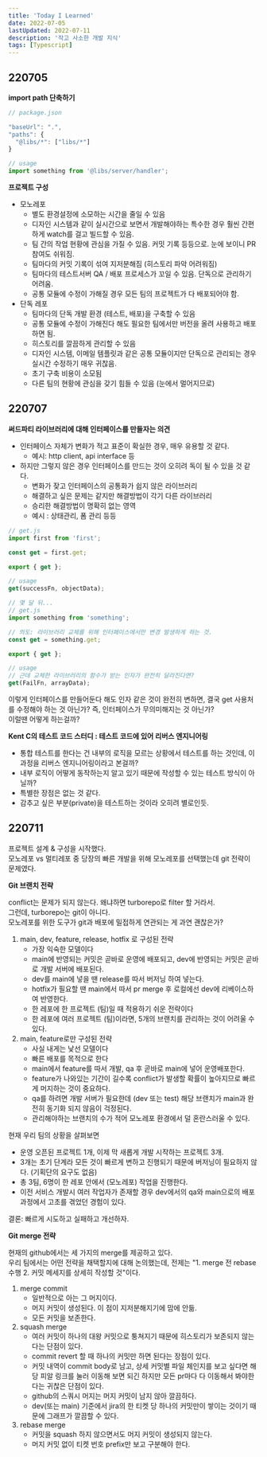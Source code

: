 ```yaml
---
title: 'Today I Learned'
date: 2022-07-05
lastUpdated: 2022-07-11
description: '작고 사소한 개발 지식'
tags: [Typescript]
---
```


## 220705

**import path 단축하기**

```ts
// package.json

"baseUrl": ".",
"paths": {
  "@libs/*": ["libs/*"]
}

// usage
import something from '@libs/server/handler';
```

**프로젝트 구성**

- 모노레포
  - 별도 환경설정에 소모하는 시간을 줄일 수 있음
  - 디자인 시스템과 같이 실시간으로 보면서 개발해야하는 특수한 경우 훨씬 간편하게 watch를 걸고 빌드할 수 있음.
  - 팀 간의 작업 현황에 관심을 가질 수 있음. 커밋 기록 등등으로. 눈에 보이니 PR참여도 쉬워짐.
  - 팀마다의 커밋 기록이 섞여 지저분해짐 (히스토리 파악 어려워짐)
  - 팀마다의 테스트서버 QA / 배포 프로세스가 꼬일 수 있음. 단독으로 관리하기 어려움.
  - 공통 모듈에 수정이 가해질 경우 모든 팀의 프로젝트가 다 배포되어야 함.
- 단독 레포
  - 팀마다의 단독 개발 환경 (테스트, 배포)을 구축할 수 있음
  - 공통 모듈에 수정이 가해진다 해도 필요한 팀에서만 버전을 올려 사용하고 배포하면 됨.
  - 히스토리를 깔끔하게 관리할 수 있음
  - 디자인 시스템, 이메일 템플릿과 같은 공통 모듈이지만 단독으로 관리되는 경우 실시간 수정하기 매우 귀찮음.
  - 초기 구축 비용이 소모됨
  - 다른 팀의 현황에 관심을 갖기 힘들 수 있음 (눈에서 멀어지므로)

## 220707

**써드파티 라이브러리에 대해 인터페이스를 만들자는 의견**

- 인터페이스 자체가 변화가 적고 표준이 확실한 경우, 매우 유용할 것 같다.
  - 예시: http client, api interface 등
- 하지만 그렇지 않은 경우 인터페이스를 만드는 것이 오히려 독이 될 수 있을 것 같다.
  - 변화가 잦고 인터페이스의 공통화가 쉽지 않은 라이브러리
  - 해결하고 싶은 문제는 같지만 해결방법이 각기 다른 라이브러리
  - 승리한 해결방법이 명확히 없는 영역
  - 예시 : 상태관리, 폼 관리 등등

```js
// get.js
import first from 'first';

const get = first.get;

export { get };

// usage
get(successFn, objectData);

// 몇 달 뒤...
// get.js
import something from 'something';

// 의도: 라이브러리 교체를 위해 인터페이스에서만 변경 발생하게 하는 것.
const get = something.get;

export { get };

// usage
// 근데 교체한 라이브러리의 함수가 받는 인자가 완전히 달라진다면?
get(FailFn, arrayData);
```

이렇게 인터페이스를 만들어둔다 해도 인자 같은 것이 완전히 변하면, 결국 get 사용처를 수정해야 하는 것 아닌가? 즉, 인터페이스가 무의미해지는 것 아닌가?  
이럴땐 어떻게 하는걸까?

**Kent C의 테스트 코드 스터디 : 테스트 코드에 있어 리버스 엔지니어링**

- 통합 테스트를 한다는 건 내부의 로직을 모르는 상황에서 테스트를 하는 것인데, 이 과정을 리버스 엔지니어링이라고 본걸까?
- 내부 로직이 어떻게 동작하는지 알고 있기 때문에 작성할 수 있는 테스트 방식이 아닐까?
- 특별한 장점은 없는 것 같다.
- 감추고 싶은 부분(private)을 테스트하는 것이라 오히려 별로인듯.

## 220711

프로젝트 설계 & 구성을 시작했다.  
모노레포 vs 멀티레포 중 당장의 빠른 개발을 위해 모노레포를 선택했는데 git 전략이 문제였다.

**Git 브랜치 전략**

conflict는 문제가 되지 않는다. 왜냐하면 turborepo로 filter 할 거라서.  
그런데, turborepo는 git이 아니다.  
모노레포를 위한 도구가 git과 배포에 밀접하게 연관되는 게 과연 괜찮은가?

1. main, dev, feature, release, hotfix 로 구성된 전략
   - 가장 익숙한 모델이다
   - main에 반영되는 커밋은 곧바로 운영에 배포되고, dev에 반영되는 커밋은 곧바로 개발 서버에 배포된다.
   - dev를 main에 넣을 땐 release를 따서 버저닝 하여 넣는다.
   - hotfix가 필요할 땐 main에서 따서 pr merge 후 로컬에선 dev에 리베이스하여 반영한다.
   - 한 레포에 한 프로젝트 (팀)일 때 적용하기 쉬운 전략이다
   - 한 레포에 여러 프로젝트 (팀)이라면, 5개의 브랜치를 관리하는 것이 어려울 수 있다.
2. main, feature로만 구성된 전략
   - 사실 내게는 낯선 모델이다
   - 빠른 배포를 목적으로 한다
   - main에서 feature를 따서 개발, qa 후 곧바로 main에 넣어 운영배포한다.
   - feature가 나와있는 기간이 길수록 conflict가 발생할 확률이 높아지므로 빠르게 머지하는 것이 중요하다.
   - qa를 하려면 개발 서버가 필요한데 (dev 또는 test) 해당 브랜치가 main과 완전히 동기화 되지 않음이 걱정된다.
   - 관리해야하는 브랜치의 수가 적어 모노레포 환경에서 덜 혼란스러울 수 있다.

현재 우리 팀의 상황을 살펴보면

- 운영 오픈된 프로젝트 1개, 이제 막 새롭게 개발 시작하는 프로젝트 3개.
- 3개는 초기 단계라 모든 것이 빠르게 변하고 진행되기 때문에 버저닝이 필요하지 않다. (기획단의 요구도 없음)
- 총 3팀, 6명이 한 레포 안에서 (모노레포) 작업을 진행한다.
- 이전 서비스 개발시 여러 작업자가 존재할 경우 dev에서의 qa와 main으로의 배포 과정에서 고초를 겪었던 경험이 있다.

결론: 빠르게 시도하고 실패하고 개선하자.

**Git merge 전략**

현재의 github에서는 세 가지의 merge를 제공하고 있다.  
우리 팀에서는 어떤 전략을 채택할지에 대해 논의했는데, 전제는 "1. merge 전 rebase 수행 2. 커밋 메세지를 상세히 작성할 것"이다.

1. merge commit
   - 일반적으로 아는 그 머지이다.
   - 머지 커밋이 생성된다. 이 점이 지저분해지기에 맘에 안듦.
   - 모든 커밋을 보존한다.
2. squash merge
   - 여러 커밋이 하나의 대왕 커밋으로 퉁쳐지기 때문에 히스토리가 보존되지 않는다는 단점이 있다.
   - commit revert 할 때 하나의 커밋만 하면 된다는 장점이 있다.
   - 커밋 내역이 commit body로 남고, 상세 커밋별 파일 체인지를 보고 싶다면 해당 피알 링크를 눌러 이동해 보면 되긴 하지만 모든 pr마다 다 이동해서 봐야한다는 귀찮은 단점이 있다.
   - github의 스쿼시 머지는 머지 커밋이 남지 않아 깔끔하다.
   - dev(또는 main) 기준에서 jira의 한 티켓 당 하나의 커밋만이 쌓이는 것이기 때문에 그래프가 깔끔할 수 있다.
3. rebase merge
   - 커밋을 squash 하지 않으면서도 머지 커밋이 생성되지 않는다.
   - 머지 커밋 없이 티켓 번호 prefix만 보고 구분해야 한다.
